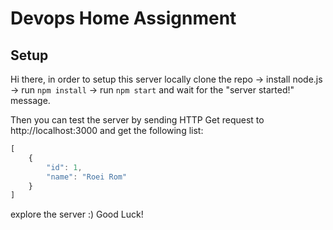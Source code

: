 # Devops Home Assignment
## Setup
Hi there, in order to setup this server locally clone the repo -> install node.js -> run ```npm install``` -> run ```npm start``` and wait for the "server started!" message.

Then you can test the server by sending HTTP Get request to http://localhost:3000 and get the following list:
```javascript
[
    {
        "id": 1,
        "name": "Roei Rom"
    }
]
```

explore the server :) Good Luck!